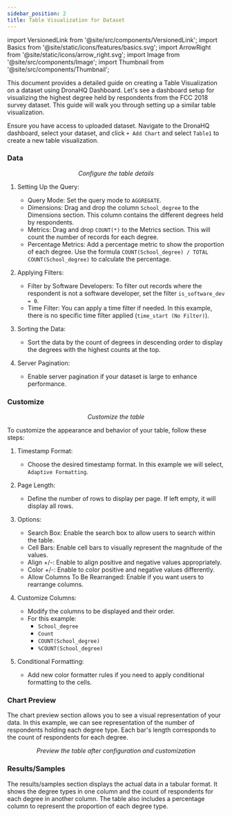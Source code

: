 ```yaml
---
sidebar_position: 2
title: Table Visualization for Dataset
---
```


import VersionedLink from '@site/src/components/VersionedLink'; 
import Basics from '@site/static/icons/features/basics.svg'; 
import ArrowRight from '@site/static/icons/arrow_right.svg'; 
import Image from '@site/src/components/Image'; 
import Thumbnail from '@site/src/components/Thumbnail';

This document provides a detailed guide on creating a Table Visualization on a dataset using DronaHQ Dashboard. Let's see a dashboard setup for visualizing the highest degree held by respondents from the FCC 2018 survey dataset. This guide will walk you through setting up a similar table visualization.



Ensure you have access to uploaded dataset. Navigate to the DronaHQ dashboard, select your dataset, and click `+ Add Chart` and select `Table1` to create a new table visualization.



### Data

<figure>
  <Thumbnail src="/img/dhq-dashboard/working-with-data/table-visualization/data.jpeg" alt="Configure the table details" />
  <figcaption align="center"><i>Configure the table details</i></figcaption>
</figure>

1. Setting Up the Query:
    - Query Mode: Set the query mode to `AGGREGATE`.
    - Dimensions: Drag and drop the column `School_degree` to the Dimensions section. This column contains the different degrees held by respondents.
    - Metrics: Drag and drop `COUNT(*)` to the Metrics section. This will count the number of records for each degree.
    - Percentage Metrics: Add a percentage metric to show the proportion of each degree. Use the formula `COUNT(School_degree) / TOTAL COUNT(School_degree)` to calculate the percentage.

2. Applying Filters:
    - Filter by Software Developers: To filter out records where the respondent is not a software developer, set the filter `is_software_dev = 0`.
    - Time Filter: You can apply a time filter if needed. In this example, there is no specific time filter applied (`time_start (No Filter)`).

3. Sorting the Data:
    - Sort the data by the count of degrees in descending order to display the degrees with the highest counts at the top.

4. Server Pagination:
    - Enable server pagination if your dataset is large to enhance performance.



### Customize

<figure>
  <Thumbnail src="/img/dhq-dashboard/working-with-data/table-visualization/custom.jpeg" alt="Customize the table" />
  <figcaption align="center"><i>Customize the table</i></figcaption>
</figure>

To customize the appearance and behavior of your table, follow these steps:

1. Timestamp Format:
    - Choose the desired timestamp format. In this example we will select, `Adaptive Formatting`.

2. Page Length:
    - Define the number of rows to display per page. If left empty, it will display all rows.

3. Options:
    - Search Box: Enable the search box to allow users to search within the table.
    - Cell Bars: Enable cell bars to visually represent the magnitude of the values.
    - Align +/-: Enable to align positive and negative values appropriately.
    - Color +/-: Enable to color positive and negative values differently.
    - Allow Columns To Be Rearranged: Enable if you want users to rearrange columns.

4. Customize Columns:
    - Modify the columns to be displayed and their order.
    - For this example:
        - `School_degree`
        - `Count`
        - `COUNT(School_degree)`
        - `%COUNT(School_degree)`

5. Conditional Formatting:
    - Add new color formatter rules if you need to apply conditional formatting to the cells.



### Chart Preview

The chart preview section allows you to see a visual representation of your data. In this example, we can see representation of the number of respondents holding each degree type. Each bar's length corresponds to the count of respondents for each degree.

<figure>
  <Thumbnail src="/img/dhq-dashboard/working-with-data/table-visualization/preview.jpeg" alt="Preview the table after configuration and customization" />
  <figcaption align="center"><i>Preview the table after configuration and customization</i></figcaption>
</figure>

### Results/Samples

The results/samples section displays the actual data in a tabular format. It shows the degree types in one column and the count of respondents for each degree in another column. The table also includes a percentage column to represent the proportion of each degree type.

<figure>
  <Thumbnail src="/img/dhq-dashboard/working-with-data/table-visualization/result.jpeg" alt="Preview the table after configuration and customization" />
</figure>
